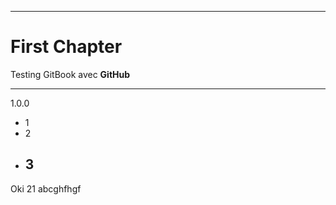 
---

# First Chapter

Testing GitBook avec **GitHub**

---

1.0.0

* 1
* 2
* ## 3

Oki 21 abcghfhgf

